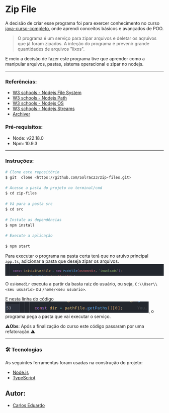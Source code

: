 # Zip File

A decisão de criar esse programa foi para exercer conhecimento no curso [java-curso-completo](https://www.udemy.com/course/java-curso-completo/learn/lecture/10852516#content), onde aprendi conceitos básicos e avançados de POO.
> O programa é um serviço para zipar arquivos e deletar os aqruivos que já foram zipados.
> A inteção do programa é prevenir grande quantidades de arquivos "lixos".

E meio a decisão de fazer este programa tive que aprender como a manipular arquivos, pastas, sistema operacional e zipar no nodejs.
____
### Referências:
* [W3 schools - Nodejs File System](https://www.w3schools.com/nodejs/nodejs_filesystem.asp)
* [W3 schools - Nodejs Path](https://www.w3schools.com/nodejs/nodejs_path.asp)
* [W3 schools - Nodejs OS](https://www.w3schools.com/nodejs/nodejs_os.asp)
* [W3 schools - Nodejs Streams](https://www.w3schools.com/nodejs/nodejs_streams.asp)
* [Archiver](https://www.archiverjs.com/docs/quickstart/)

### Pré-requisitos:
* Node: v22.18.0
* Npm: 10.9.3
___
### Instruções:
```bash
# Clone este repositório
$ git  clone <https://github.com/Solrac23/zip-files.git>

# Acesse a pasta do projeto no terminal/cmd
$ cd zip-files

# Vá para a pasta src
$ cd src

# Instale as dependências
$ npm install

# Execute a aplicação

$ npm start
```

Para executar o programa na pasta certa terá que no aruivo principal `app.ts`, adicionar a pasta que deseja zipar os arquivos.
![initial Path File](./screenshots/image.png)

O `osHomedir` executa a partir da basta raiz do usuário, ou seja, `C:\\User\\<seu usuario>` ou `/home/<seu usuario>`.

E nesta linha do código ![Path](./screenshots/image-1.png), o programa pega a pasta que vai executar o serviço.

⚠️**Obs**: Após a finalização do curso este código passaram por uma refatoração.⚠️
___
### 🛠 Tecnologias

As seguintes ferramentas foram usadas na construção do projeto:

- [Node.js](https://nodejs.org/en/)
- [TypeScript](https://www.typescriptlang.org/)

## Autor:
* [Carlos Eduardo](https://github.com/Solrac23)
